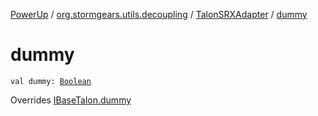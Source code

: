 [PowerUp](../../index.md) / [org.stormgears.utils.decoupling](../index.md) / [TalonSRXAdapter](index.md) / [dummy](./dummy.md)

# dummy

`val dummy: `[`Boolean`](https://kotlinlang.org/api/latest/jvm/stdlib/kotlin/-boolean/index.html)

Overrides [IBaseTalon.dummy](../-i-base-talon/dummy.md)

